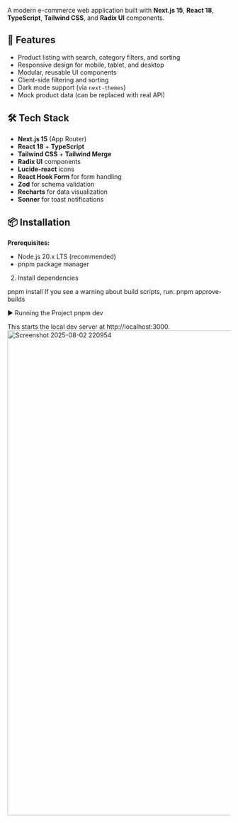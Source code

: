 A modern e-commerce web application built with **Next.js 15**, **React 18**, **TypeScript**, **Tailwind CSS**, and **Radix UI** components.

## 🚀 Features
- Product listing with search, category filters, and sorting
- Responsive design for mobile, tablet, and desktop
- Modular, reusable UI components
- Client-side filtering and sorting
- Dark mode support (via `next-themes`)
- Mock product data (can be replaced with real API)

## 🛠️ Tech Stack
- **Next.js 15** (App Router)
- **React 18** + **TypeScript**
- **Tailwind CSS** + **Tailwind Merge**
- **Radix UI** components
- **Lucide-react** icons
- **React Hook Form** for form handling
- **Zod** for schema validation
- **Recharts** for data visualization
- **Sonner** for toast notifications

## 📦 Installation

**Prerequisites:**
- Node.js 20.x LTS (recommended)
- pnpm package manager

2. Install dependencies

pnpm install
If you see a warning about build scripts, run:
pnpm approve-builds

▶️ Running the Project
pnpm dev

This starts the local dev server at http://localhost:3000.
<img width="1912" height="1093" alt="Screenshot 2025-08-02 220954" src="https://github.com/user-attachments/assets/c2c6ba88-e8f9-4433-98bf-bfed936b8183" />

